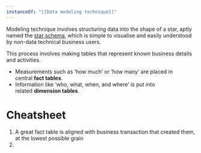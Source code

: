 ```yaml
---
instanceOf: "[[Data modeling technique]]"
---
```

Modeling technique involves structuring data into the shape of a star, aptly named the [star schema](https://en.wikipedia.org/wiki/Star_schema), which is simple to visualise and easily understood by non-data technical business users.

This process involves making tables that represent known business details and activities.

- Measurements such as ‘how much’ or ‘how many’ are placed in central **fact tables**.
- Information like ‘who, what, when, and where’ is put into related **dimension tables**.


# Cheatsheet

1. A great fact table is aligned with business transaction that created them, at the lowest possible grain
2. 